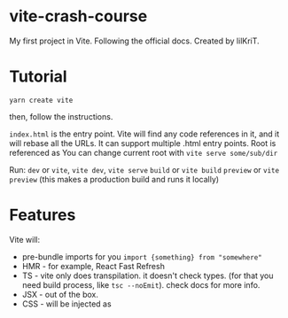 # vite-crash-course

My first project in Vite. Following the official docs.
Created by lilKriT.

# Tutorial

`yarn create vite`

then, follow the instructions.

`index.html` is the entry point.
Vite will find any code references in it, and it will rebase all the URLs.
It can support multiple .html entry points.
Root is referenced as <root>
You can change current root with
`vite serve some/sub/dir`

Run:
`dev` or `vite`, `vite dev`, `vite serve`
`build` or `vite build`
`preview` or `vite preview` (this makes a production build and runs it locally)

# Features

Vite will:

- pre-bundle imports for you `import {something} from "somewhere"`
- HMR - for example, React Fast Refresh
- TS - vite only does transpilation. it doesn't check types. (for that you need build process, like `tsc --noEmit`). check docs for more info.
- JSX - out of the box.
- CSS - will be injected as <style> tag. all the URL will be rebased. (you can turn off inline injection by adding ?inline)
- Sass, Less etc - you don't need any plugins but you need the compilers. (`yarn add -D sass`)
- static assets - urls will be resolved. you can use modifiers like `?url`, `?raw`, `?worker` you can even combine them
- JSON - out of the box
- Glob - `import.meta.glob('./dir/*.js`)
- dynamic import (`const module = await import(./path)`)
- WASM - import with `?init` modifier
- Web Workers (for example `const worker = new Worker(new URL("./worker.js", import.meta.url));`) or add `?worker?` modifier

Build optimizations:

- CSS code splitting
- preload directives
- async chunk loading
  (all by default)

# Plugins

add to devDependencies
include in `plugins` array

Enforcing plugin order:
`enforce: 'pre'`
`enforce: 'post'`

Conditional Application - if you need a plugin only for build or production:
`apply: 'build'` or `apply: 'serve'`

# Dependency pre-bundling

Speeds everything up.
Vite will discover dependencies on it's own.
You can manually include dependencies too.

# Static asset handling

Vite will find the proper URL whenever needed. You can use both relative and absolute paths.
You can use modifiers to import in a specific way
`?url`
`?raw`
`?worker`

Public folder
You put all the stuff that doesn't get referenced (robots.txt for example), has to maintain the same name.
Use absolute path for them.

# Building for production

`vite build`

If you need root url in a dynamically concatenated URL, use `import.meta.env.BASE_URL`

You can customize rollup options with https://rollupjs.org/guide/en/#big-list-of-options

Chunking strategy - works be default, can be customized
Rebuild file changes - can be turned on `vite build --watch`
Multi page apps:
Specify all the entry points

```
rollupOptions: {
  input: {
    main: resolve(__dirname, 'index.html`),
    nested: resolve(__dirname, 'nested/index.html')
  }
}
```

# Deploying a static site

you can change the build output from `/dist` using `build.outDir`

Build with
`yarn build`

Then you can preview it with
`yarn preview` or upload the dist folder to the server.

you can change the preview port with `vite preview --port 8080`

## Github Pages

Set the base in vite.config.js
If you deploy to https://<username>.github.io/ you can skip that step, base will be /

## Netlify

Install the CLI.
`ntl init`
`ntl deploy`
if you like what you see,
`ntl deploy --prod`

Netlify with Git:
Push to Git
Import the project to netlify
Check the settings
Click on Deploy

Now if you make a change to production branch, it will update automatically.
Any other branch will create a preview build.

# Environment Variables and Modes

You can find env vars in `import.meta.env`
Some of them:

- MODE - prod or dev
- BASE_URL - determined in config (`base`)
- PROD - is it in production?
- DEV - is it in dev? (always opposite of prod)
- SSR - is it running in the server

Important to refer to them properly, as they are statically replaced.

Vite uses `.env`.

Env files:

- `.env` - always loaded
- `.env.local` - always loaded, ignored by git
- `.env.[mode]` - loaded in mode
- `.env.[mode].local` - loaded in mode, ignored by git

Mode specific file takes priority over generic!
You can expose vars to your client by using `VITE_` prefix.

`VITE_LOOK = 123` will be visible.
`password = secret` will not
You can change the prefix using `envPrefix` option

`vite build --mode staging`
will use

```
#env.staging
NODE_ENV=production
VITE_APP_TITLE=My app (staging)
```
